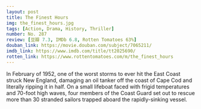 ```yaml
---
layout: post 
title: The Finest Hours
img: the_finest_hours.jpg
tags: [Action, Drama, History, Thriller]
number: No. 287
review: [豆瓣 7.3, IMDb 6.8, Rotten Tomatoes 63%]
douban_link: https://movie.douban.com/subject/7065211/
imdb_link: https://www.imdb.com/title/tt2025690/
rotten_link: https://www.rottentomatoes.com/m/the_finest_hours
---
```


In February of 1952, one of the worst storms to ever hit the East Coast struck New England, damaging an oil tanker off the coast of Cape Cod and literally ripping it in half. On a small lifeboat faced with frigid temperatures and 70-foot high waves, four members of the Coast Guard set out to rescue more than 30 stranded sailors trapped aboard the rapidly-sinking vessel.